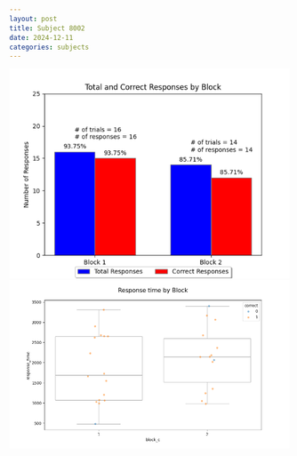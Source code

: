 ```yaml
---
layout: post
title: Subject 8002
date: 2024-12-11
categories: subjects
---
```


![](data/8002/run-26/8002_ATS_responses.png)
![](data/8002/run-26/8002_ATS_rt.png)
